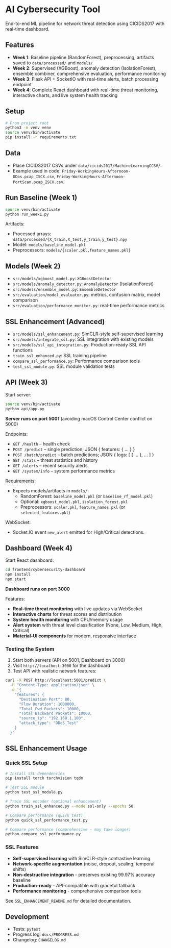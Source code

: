 # AI Cybersecurity Tool

End-to-end ML pipeline for network threat detection using CICIDS2017 with real-time dashboard.

## Features
- **Week 1**: Baseline pipeline (RandomForest), preprocessing, artifacts saved to `data/processed/` and `models/`
- **Week 2**: Supervised (XGBoost), anomaly detection (IsolationForest), ensemble combiner, comprehensive evaluation, performance monitoring
- **Week 3**: Flask API + SocketIO with real-time alerts, batch processing endpoint
- **Week 4**: Complete React dashboard with real-time threat monitoring, interactive charts, and live system health tracking

## Setup
```bash
# From project root
python3 -m venv venv
source venv/bin/activate
pip install -r requirements.txt
```

## Data
- Place CICIDS2017 CSVs under `data/cicids2017/MachineLearningCCSV/`.
- Example used in code: `Friday-WorkingHours-Afternoon-DDos.pcap_ISCX.csv`, `Friday-WorkingHours-Afternoon-PortScan.pcap_ISCX.csv`.

## Run Baseline (Week 1)
```bash
source venv/bin/activate
python run_week1.py
```
Artifacts:
- Processed arrays: `data/processed/{X_train,X_test,y_train,y_test}.npy`
- Model: `models/baseline_model.pkl`
- Preprocessors: `models/{scaler.pkl,feature_names.pkl}`

## Models (Week 2)
- `src/models/xgboost_model.py`: `XGBoostDetector`
- `src/models/anomaly_detector.py`: `AnomalyDetector` (IsolationForest)
- `src/models/ensemble_model.py`: `EnsembleDetector`
- `src/evaluation/model_evaluator.py`: metrics, confusion matrix, model comparison
- `src/evaluation/performance_monitor.py`: real-time performance metrics

## SSL Enhancement (Advanced)
- `src/models/ssl_enhancement.py`: SimCLR-style self-supervised learning
- `src/models/integrate_ssl.py`: SSL integration with existing models
- `src/models/ssl_api_integration.py`: Production-ready SSL API functions
- `train_ssl_enhanced.py`: SSL training pipeline
- `compare_ssl_performance.py`: Performance comparison tools
- `test_ssl_module.py`: SSL module validation tests

## API (Week 3)
Start server:
```bash
source venv/bin/activate
python api/app.py
```
**Server runs on port 5001** (avoiding macOS Control Center conflict on 5000)

Endpoints:
- `GET /health` – health check
- `POST /predict` – single prediction; JSON { features: { ... } }
- `POST /batch/predict` – batch predictions; JSON { logs: [ { ... }, ... ] }
- `GET /stats` – threat statistics and history
- `GET /alerts` – recent security alerts
- `GET /system/info` – system performance metrics

Requirements:
- Expects models/artifacts in `models/`:
  - RandomForest: `baseline_model.pkl` (or `baseline_rf_model.pkl`)
  - Optional: `xgboost_model.pkl`, `isolation_forest.pkl`
  - Preprocessors: `scaler.pkl`, `feature_names.pkl` (or `selected_features.pkl`)

WebSocket:
- Socket.IO event `new_alert` emitted for High/Critical detections.

## Dashboard (Week 4)
Start React dashboard:
```bash
cd frontend/cybersecurity-dashboard
npm install
npm start
```
**Dashboard runs on port 3000**

Features:
- **Real-time threat monitoring** with live updates via WebSocket
- **Interactive charts** for threat scores and distribution
- **System health monitoring** with CPU/memory usage
- **Alert system** with threat level classification (None, Low, Medium, High, Critical)
- **Material-UI components** for modern, responsive interface

### Testing the System
1. Start both servers (API on 5001, Dashboard on 3000)
2. Visit `http://localhost:3000` for the dashboard
3. Test API with realistic network features:
```bash
curl -X POST http://localhost:5001/predict \
  -H "Content-Type: application/json" \
  -d '{
    "features": {
      "Destination Port": 80,
      "Flow Duration": 1000000,
      "Total Fwd Packets": 10000,
      "Total Backward Packets": 10000,
      "source_ip": "192.168.1.100",
      "attack_type": "DDoS_Test"
    }
  }'
```

## SSL Enhancement Usage

### Quick SSL Setup
```bash
# Install SSL dependencies
pip install torch torchvision tqdm

# Test SSL module
python test_ssl_module.py

# Train SSL encoder (optional enhancement)
python train_ssl_enhanced.py --mode ssl-only --epochs 50

# Compare performance (quick test)
python quick_ssl_performance_test.py

# Compare performance (comprehensive - may take longer)
python compare_ssl_performance.py
```

### SSL Features
- **Self-supervised learning** with SimCLR-style contrastive learning
- **Network-specific augmentation** (noise, dropout, scaling, temporal shifts)
- **Non-destructive integration** - preserves existing 99.97% accuracy baseline
- **Production-ready** - API-compatible with graceful fallback
- **Performance monitoring** - comprehensive comparison tools

See `SSL_ENHANCEMENT_README.md` for detailed documentation.

## Development
- Tests: `pytest`
- Progress log: `docs/PROGRESS.md`
- Changelog: `CHANGELOG.md`
